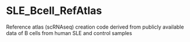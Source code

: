 # SLE_Bcell_RefAtlas
Reference atlas (scRNAseq) creation code derived from publicly available data of B cells from human SLE and control samples
